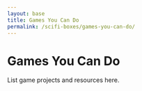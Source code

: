 ```yaml
---
layout: base
title: Games You Can Do
permalink: /scifi-boxes/games-you-can-do/
---
```


# Games You Can Do

List game projects and resources here.
